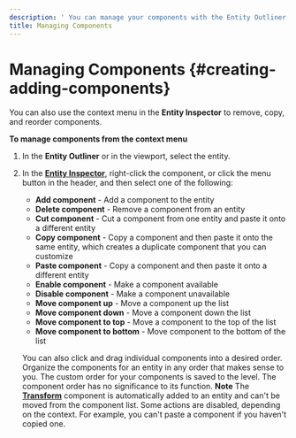 ```yaml
---
description: ' You can manage your components with the Entity Outliner in Amazon Lumberyard. '
title: Managing Components
---
```

# Managing Components {#creating-adding-components}

You can also use the context menu in the **Entity Inspector** to remove, copy, and reorder components\.

**To manage components from the context menu**

1. In the **Entity Outliner** or in the viewport, select the entity\.

1. In the **[Entity Inspector](/docs/userguide/components/entity-inspector.md)**, right\-click the component, or click the menu button in the header, and then select one of the following:
   + **Add component** - Add a component to the entity
   + **Delete component** - Remove a component from an entity
   + **Cut component** - Cut a component from one entity and paste it onto a different entity
   + **Copy component** - Copy a component and then paste it onto the same entity, which creates a duplicate component that you can customize
   + **Paste component** - Copy a component and then paste it onto a different entity
   + **Enable component** - Make a component available
   + **Disable component** - Make a component unavailable
   + **Move component up** - Move a component up the list
   + **Move component down** - Move a component down the list
   + **Move component to top** - Move a component to the top of the list
   + **Move component to bottom** - Move component to the bottom of the list

   You can also click and drag individual components into a desired order\. Organize the components for an entity in any order that makes sense to you\. The custom order for your components is saved to the level\. The component order has no significance to its function\.
**Note**
The **[Transform](/docs/userguide/components/transform.md)** component is automatically added to an entity and can't be moved from the component list\.
Some actions are disabled, depending on the context\. For example, you can't paste a component if you haven't copied one\.